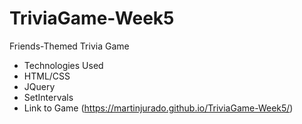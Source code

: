 # TriviaGame-Week5
Friends-Themed Trivia Game
- Technologies Used 
- HTML/CSS
- JQuery
- SetIntervals
- Link to Game (https://martinjurado.github.io/TriviaGame-Week5/)

